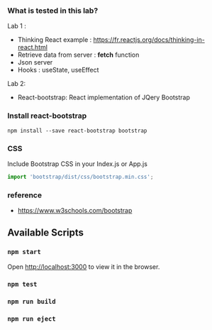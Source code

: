 ### What is tested in this lab?
Lab 1 :
 * Thinking React example : https://fr.reactjs.org/docs/thinking-in-react.html
 * Retrieve data from server : **fetch** function
 * Json server
 * Hooks : useState, useEffect

Lab 2:
 * React-bootstrap: React implementation of JQery Bootstrap 

### Install react-bootstrap
~~~
npm install --save react-bootstrap bootstrap
~~~

### CSS 
Include Bootstrap CSS in your Index.js or App.js  
~~~javascript
import 'bootstrap/dist/css/bootstrap.min.css';
~~~  

### reference
 * https://www.w3schools.com/bootstrap

 
## Available Scripts

### `npm start`
Open [http://localhost:3000](http://localhost:3000) to view it in the browser.

### `npm test`

### `npm run build`

### `npm run eject`
